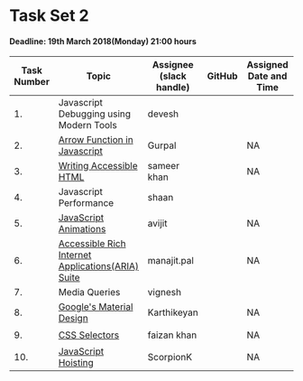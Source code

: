 # Task Set 2

#### Deadline: 19th March 2018(Monday) 21:00 hours

|Task Number|Topic|Assignee (slack handle)|GitHub|Assigned Date and Time|Status|
|---|---|---|---|---|---|
|1.|Javascript Debugging using Modern Tools|devesh|||:x:|
|2.|[Arrow Function in Javascript](https://medium.com/beginners-guide-to-mobile-web-development/arrow-functions-in-js-c9281627ce15)|Gurpal||NA|:heavy_check_mark:|
|3.|[Writing Accessible HTML](https://medium.com/beginners-guide-to-mobile-web-development/writing-accessible-html-5c8e99bf9944)|sameer khan||NA|:heavy_check_mark:|
|4.|Javascript Performance|shaan|||:x:|
|5.|[JavaScript Animations](https://medium.com/beginners-guide-to-mobile-web-development/javascript-animations-why-not-df0d03c8738c)|avijit||NA|:heavy_check_mark:|
|6.|[Accessible Rich Internet Applications(ARIA) Suite](https://medium.com/beginners-guide-to-mobile-web-development/aria-rich-internet-application-suite-4e28c9d660bc)|manajit.pal||NA|:heavy_check_mark:|
|7.|Media Queries|vignesh|||:x:|
|8.|[Google's Material Design](https://medium.com/beginners-guide-to-mobile-web-development/a-guide-to-google-material-design-977315149ea5)|Karthikeyan||NA|:heavy_check_mark:|
|9.|[CSS Selectors](https://medium.com/beginners-guide-to-mobile-web-development/what-are-css-selectors-1ce3796c326c)|faizan khan||NA|:heavy_check_mark:|
|10.|[JavaScript Hoisting](https://medium.com/beginners-guide-to-mobile-web-development/javascript-hoisting-f58f9252de3c)|ScorpionK||NA|:heavy_check_mark:|
